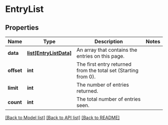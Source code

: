 # EntryList

## Properties
Name | Type | Description | Notes
------------ | ------------- | ------------- | -------------
**data** | [**list[EntryListData]**](EntryListData.md) | An array that contains the entries on this page. | 
**offset** | **int** | The first entry returned from the total set (Starting from 0). | 
**limit** | **int** | The number of entries returned. | 
**count** | **int** | The total number of entries seen. | 

[[Back to Model list]](../README.md#documentation-for-models) [[Back to API list]](../README.md#documentation-for-api-endpoints) [[Back to README]](../README.md)


